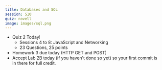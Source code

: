 ```yaml
---
title: Databases and SQL
session: S10
quiz: novell
image: images/sql.png
---
```

* Quiz 2 Today!
    * Sessions 4 to 8: JavaScript and Networking
    * 23 Questions, 25 points
* Homework 3 due today (HTTP GET and POST)
* Accept Lab 2B today (if you haven't done so yet) so your first commit is in there for full credit.
